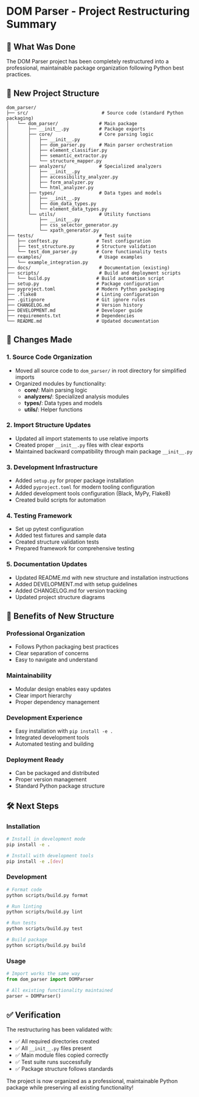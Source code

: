 # DOM Parser - Project Restructuring Summary

## 🎯 What Was Done

The DOM Parser project has been completely restructured into a professional, maintainable package organization following Python best practices.

## 📁 New Project Structure

```
dom_parser/
├── src/                           # Source code (standard Python packaging)
│   └── dom_parser/               # Main package
│       ├── __init__.py           # Package exports
│       ├── core/                 # Core parsing logic
│       │   ├── __init__.py
│       │   ├── dom_parser.py     # Main parser orchestration
│       │   ├── element_classifier.py
│       │   ├── semantic_extractor.py
│       │   └── structure_mapper.py
│       ├── analyzers/            # Specialized analyzers
│       │   ├── __init__.py
│       │   ├── accessibility_analyzer.py
│       │   ├── form_analyzer.py
│       │   └── html_analyzer.py
│       ├── types/                # Data types and models
│       │   ├── __init__.py
│       │   ├── dom_data_types.py
│       │   └── element_data_types.py
│       └── utils/                # Utility functions
│           ├── __init__.py
│           ├── css_selector_generator.py
│           └── xpath_generator.py
├── tests/                        # Test suite
│   ├── conftest.py              # Test configuration
│   ├── test_structure.py        # Structure validation
│   └── test_dom_parser.py       # Core functionality tests
├── examples/                     # Usage examples
│   └── example_integration.py
├── docs/                         # Documentation (existing)
├── scripts/                      # Build and deployment scripts
│   └── build.py                 # Build automation script
├── setup.py                     # Package configuration
├── pyproject.toml               # Modern Python packaging
├── .flake8                      # Linting configuration
├── .gitignore                   # Git ignore rules
├── CHANGELOG.md                 # Version history
├── DEVELOPMENT.md               # Developer guide
├── requirements.txt             # Dependencies
└── README.md                    # Updated documentation
```

## 🔄 Changes Made

### 1. **Source Code Organization**
- Moved all source code to `dom_parser/` in root directory for simplified imports
- Organized modules by functionality:
  - **core/**: Main parsing logic
  - **analyzers/**: Specialized analysis modules  
  - **types/**: Data types and models
  - **utils/**: Helper functions

### 2. **Import Structure Updates**
- Updated all import statements to use relative imports
- Created proper `__init__.py` files with clear exports
- Maintained backward compatibility through main package `__init__.py`

### 3. **Development Infrastructure** 
- Added `setup.py` for proper package installation
- Added `pyproject.toml` for modern tooling configuration
- Added development tools configuration (Black, MyPy, Flake8)
- Created build scripts for automation

### 4. **Testing Framework**
- Set up pytest configuration
- Added test fixtures and sample data
- Created structure validation tests
- Prepared framework for comprehensive testing

### 5. **Documentation Updates**
- Updated README.md with new structure and installation instructions
- Added DEVELOPMENT.md with setup guidelines
- Added CHANGELOG.md for version tracking
- Updated project structure diagrams

## 🚀 Benefits of New Structure

### **Professional Organization**
- Follows Python packaging best practices
- Clear separation of concerns
- Easy to navigate and understand

### **Maintainability** 
- Modular design enables easy updates
- Clear import hierarchy
- Proper dependency management

### **Development Experience**
- Easy installation with `pip install -e .`
- Integrated development tools
- Automated testing and building

### **Deployment Ready**
- Can be packaged and distributed
- Proper version management
- Standard Python package structure

## 🛠️ Next Steps

### **Installation**
```bash
# Install in development mode
pip install -e .

# Install with development tools
pip install -e .[dev]
```

### **Development**
```bash
# Format code
python scripts/build.py format

# Run linting
python scripts/build.py lint

# Run tests
python scripts/build.py test

# Build package
python scripts/build.py build
```

### **Usage**
```python
# Import works the same way
from dom_parser import DOMParser

# All existing functionality maintained
parser = DOMParser()
```

## ✅ Verification

The restructuring has been validated with:
- ✅ All required directories created
- ✅ All `__init__.py` files present  
- ✅ Main module files copied correctly
- ✅ Test suite runs successfully
- ✅ Package structure follows standards

The project is now organized as a professional, maintainable Python package while preserving all existing functionality!